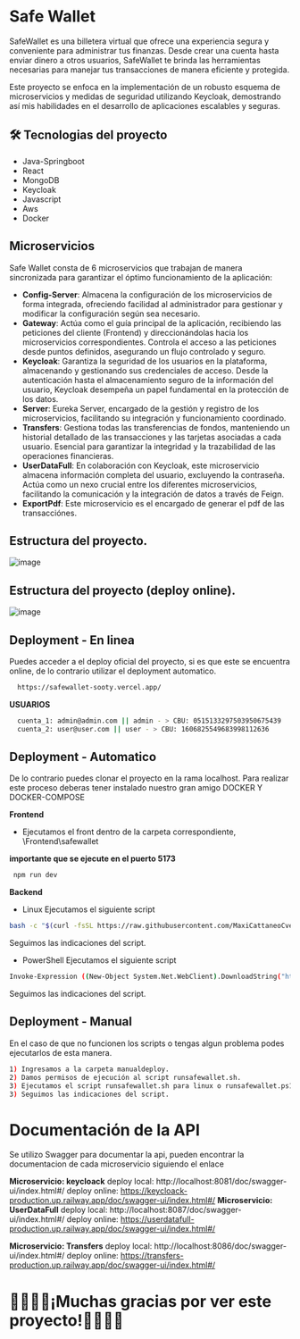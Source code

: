 # Safe Wallet

SafeWallet es una billetera virtual que ofrece una experiencia segura y conveniente para administrar tus finanzas. Desde crear una cuenta hasta enviar dinero a otros usuarios, SafeWallet te brinda las herramientas necesarias para manejar tus transacciones de manera eficiente y protegida.

Este proyecto se enfoca en la implementación de un robusto esquema de microservicios y medidas de seguridad utilizando Keycloak, demostrando así mis habilidades en el desarrollo de aplicaciones escalables y seguras.


## 🛠 Tecnologias del proyecto
- Java-Springboot 
- React
- MongoDB
- Keycloak
- Javascript
- Aws 
- Docker

## Microservicios

Safe Wallet consta de 6 microservicios que trabajan de manera sincronizada para garantizar el óptimo funcionamiento de la aplicación:

- **Config-Server**: Almacena la configuración de los microservicios de forma integrada, ofreciendo facilidad al administrador para gestionar y modificar la configuración según sea necesario.
- **Gateway**: Actúa como el guía principal de la aplicación, recibiendo las peticiones del cliente (Frontend) y direccionándolas hacia los microservicios correspondientes. Controla el acceso a las peticiones desde puntos definidos, asegurando un flujo controlado y seguro.
- **Keycloak**: Garantiza la seguridad de los usuarios en la plataforma, almacenando y gestionando sus credenciales de acceso. Desde la autenticación hasta el almacenamiento seguro de la información del usuario, Keycloak desempeña un papel fundamental en la protección de los datos.
- **Server**: Eureka Server, encargado de la gestión y registro de los microservicios, facilitando su integración y funcionamiento coordinado.
- **Transfers**: Gestiona todas las transferencias de fondos, manteniendo un historial detallado de las transacciones y las tarjetas asociadas a cada usuario. Esencial para garantizar la integridad y la trazabilidad de las operaciones financieras.
- **UserDataFull**: En colaboración con Keycloak, este microservicio almacena información completa del usuario, excluyendo la contraseña. Actúa como un nexo crucial entre los diferentes microservicios, facilitando la comunicación y la integración de datos a través de Feign.
- **ExportPdf**: Este microservicio es el encargado de generar el pdf de las transacciónes.

## Estructura del proyecto.
![image](https://github.com/MaxiCattaneoCvetic/SafeWallet/assets/101187172/ed2bcc21-3e7f-45f3-a722-93b8aa116f37)

## Estructura del proyecto (deploy online).
![image](https://github.com/MaxiCattaneoCvetic/SafeWallet/assets/101187172/98a01024-3162-4615-9647-60c674413c1a)



## Deployment - En linea

Puedes acceder a el  deploy oficial del proyecto, si es que este se encuentra online, de lo contrario utilizar el deployment automatico.

```bash
  https://safewallet-sooty.vercel.app/
```
**USUARIOS**
```bash
  cuenta_1: admin@admin.com || admin - > CBU: 0515133297503950675439
  cuenta_2: user@user.com || user - > CBU: 1606825549683998112636
```


## Deployment - Automatico
De lo contrario puedes clonar el proyecto en la rama localhost.
Para realizar este proceso deberas tener instalado nuestro gran  amigo DOCKER Y DOCKER-COMPOSE

**Frontend** 

- Ejecutamos el front dentro de la carpeta correspondiente,  \Frontend\safewallet

**importante que se ejecute en el puerto 5173**

```bash
 npm run dev
```

**Backend**

- Linux
Ejecutamos el siguiente script
```bash
bash -c "$(curl -fsSL https://raw.githubusercontent.com/MaxiCattaneoCvetic/runsafewallet/main/runsafewallet.sh)"
```
Seguimos las indicaciones del script.
- PowerShell
Ejecutamos el siguiente script
```bash
Invoke-Expression ((New-Object System.Net.WebClient).DownloadString("https://raw.githubusercontent.com/MaxiCattaneoCvetic/runsafewallet/main/runsafewallet.ps1"))
```
Seguimos las indicaciones del script.
## Deployment - Manual
En el caso de que no funcionen los scripts o tengas algun problema podes ejecutarlos de esta manera.
```bash
1) Ingresamos a la carpeta manualdeploy.
2) Damos permisos de ejecución al script runsafewallet.sh.
3) Ejecutamos el script runsafewallet.sh para linux o runsafewallet.ps1 para powershell
3) Seguimos las indicaciones del script.
```

# Documentación de la API

Se utilizo Swagger para documentar la api, pueden encontrar la documentacion de cada microservicio siguiendo el enlace

**Microservicio: keycloack** 
deploy local: http://localhost:8081/doc/swagger-ui/index.html#/
deploy online: https://keycloack-production.up.railway.app/doc/swagger-ui/index.html#/
**Microservicio: UserDataFull**
deploy local: http://localhost:8087/doc/swagger-ui/index.html#/ 
deploy online: https://userdatafull-production.up.railway.app/doc/swagger-ui/index.html#/

**Microservicio: Transfers**
deploy local: http://localhost:8086/doc/swagger-ui/index.html#/
deploy online: https://transfers-production.up.railway.app/doc/swagger-ui/index.html#/



# 🚀🚀🚀🚀¡Muchas gracias por ver este proyecto!🚀🚀🚀🚀 
